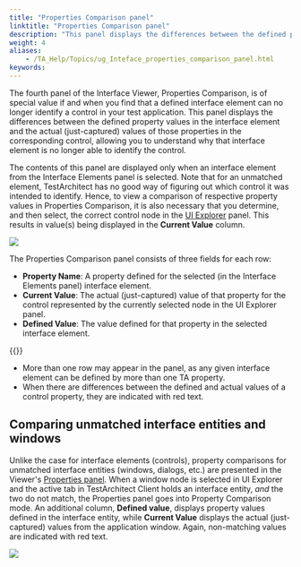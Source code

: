 ```yaml
--- 
title: "Properties Comparison panel"
linktitle: "Properties Comparison panel"
description: "This panel displays the differences between the defined property values in the interface element and the actual (just-captured) values of those properties in the corresponding control, allowing you to understand why that interface element is no longer able to identify the control."
weight: 4
aliases: 
    - /TA_Help/Topics/ug_Inteface_properties_comparison_panel.html
keywords: 
---
```


The fourth panel of the Interface Viewer, Properties Comparison, is of special value if and when you find that a defined interface element can no longer identify a control in your test application. This panel displays the differences between the defined property values in the interface element and the actual \(just-captured\) values of those properties in the corresponding control, allowing you to understand why that interface element is no longer able to identify the control.

The contents of this panel are displayed only when an interface element from the Interface Elements panel is selected. Note that for an unmatched element, TestArchitect has no good way of figuring out which control it was intended to identify. Hence, to view a comparison of respective property values in Properties Comparison, it is also necessary that you determine, and then select, the correct control node in the [UI Explorer](/user-guide/interface-definitions/the-interface-viewer/interpreting-the-interface-viewer/ui-explorer-panel) panel. This results in value\(s\) being displayed in the **Current Value** column.

![](/images/TA_Help/Images/Properties_comparison_panel.png)

The Properties Comparison panel consists of three fields for each row:

-   **Property Name**: A property defined for the selected \(in the Interface Elements panel\) interface element.
-   **Current Value**: The actual \(just-captured\) value of that property for the control represented by the currently selected node in the UI Explorer panel.
-   **Defined Value**: The value defined for that property in the selected interface element.

{{<note>}}

-   More than one row may appear in the panel, as any given interface element can be defined by more than one TA property.
-   When there are differences between the defined and actual values of a control property, they are indicated with red text.

## Comparing unmatched interface entities and windows

Unlike the case for interface elements \(controls\), property comparisons for unmatched interface entities \(windows, dialogs, etc.\) are presented in the Viewer's [Properties panel](/user-guide/interface-definitions/the-interface-viewer/interpreting-the-interface-viewer/properties-panel). When a window node is selected in UI Explorer and the active tab in TestArchitect Client holds an interface entity, *and* the two do not match, the Properties panel goes into Property Comparison mode. An additional column, **Defined value**, displays property values defined in the interface entity, while **Current Value** displays the actual \(just-captured\) values from the application window. Again, non-matching values are indicated with red text.

![](/images/TA_Help/Images/Properties_comparison_panel_interface_entity.png)




